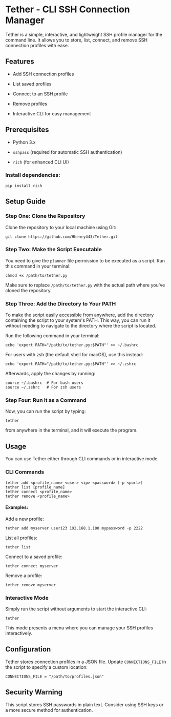 # Tether - CLI SSH Connection Manager

Tether is a simple, interactive, and lightweight SSH profile manager for the command line. It allows you to store, list, connect, and remove SSH connection profiles with ease.

## Features

-   Add SSH connection profiles
    
-   List saved profiles
    
-   Connect to an SSH profile
    
-   Remove profiles
    
-   Interactive CLI for easy management
    

## Prerequisites

-   Python 3.x
    
-   `sshpass` (required for automatic SSH authentication)
    
-   `rich` (for enhanced CLI UI)
    

### Install dependencies:

```
pip install rich
```


## Setup Guide

### Step One: Clone the Repository

Clone the repository to your local machine using Git:

```
git clone https://github.com/Hhenry443/Tether.git
```

### Step Two: Make the Script Executable

You need to give the `planner` file permission to be executed as a script. Run this command in your terminal:

```
chmod +x /path/to/tether.py
```

Make sure to replace `/path/to/tether.py` with the actual path where you've cloned the repository.

### Step Three: Add the Directory to Your PATH

To make the script easily accessible from anywhere, add the directory containing the script to your system's PATH. This way, you can run it without needing to navigate to the directory where the script is located.

Run the following command in your terminal:

```
echo 'export PATH="/path/to/tether.py:$PATH"' >> ~/.bashrc
```

For users with zsh (the default shell for macOS), use this instead:

```
echo 'export PATH="/path/to/tether.py:$PATH"' >> ~/.zshrc
```

Afterwards, apply the changes by running:

```
source ~/.bashrc  # For bash users
source ~/.zshrc   # For zsh users
```

### Step Four: Run it as a Command

Now, you can run the script by typing:

```
tether
```

from anywhere in the terminal, and it will execute the program.

## Usage

You can use Tether either through CLI commands or in interactive mode.

### CLI Commands

```
tether add <profile_name> <user> <ip> <password> [-p <port>]
tether list [profile_name]
tether connect <profile_name>
tether remove <profile_name>
```

#### Examples:

Add a new profile:

```
tether add myserver user123 192.168.1.100 mypassword -p 2222
```

List all profiles:

```
tether list
```

Connect to a saved profile:

```
tether connect myserver
```

Remove a profile:

```
tether remove myserver
```

### Interactive Mode

Simply run the script without arguments to start the interactive CLI:

```
tether
```

This mode presents a menu where you can manage your SSH profiles interactively.

## Configuration

Tether stores connection profiles in a JSON file. Update `CONNECTIONS_FILE` in the script to specify a custom location:

```
CONNECTIONS_FILE = "/path/to/profiles.json"
```

## Security Warning

This script stores SSH passwords in plain text. Consider using SSH keys or a more secure method for authentication.
